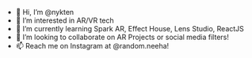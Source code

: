 - 👋 Hi, I’m @nykten
- 👀 I’m interested in AR/VR tech
- 🌱 I’m currently learning Spark AR, Effect House, Lens Studio, ReactJS
- 💞️ I’m looking to collaborate on AR Projects or social media filters!
- 📫 Reach me on Instagram at @random.neeha!

<!---
Nykten/Nykten is a ✨ special ✨ repository because its `README.md` (this file) appears on your GitHub profile.
You can click the Preview link to take a look at your changes.
--->

